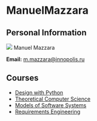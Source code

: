 






ManuelMazzara
=============






Personal Information
--------------------


[![](/img_auth.php/f/f6/Mazzara.jpg)](/index.php/File:Mazzara.jpg) Manuel Mazzara
  

 **Email:** m.mazzara@innopolis.ru



Courses
-------


* [Design with Python](https://eduwiki.innopolis.university/index.php/MSc:SoftwareDesignwithPythonSoftware)
* [Theoretical Computer Science](https://eduwiki.innopolis.university/index.php/BSc:TheoreticalComputerScience)
* [Models of Software Systems](https://eduwiki.innopolis.university/index.php/MSc:ModelsSoftwareSystems)
* [Requirements Engineering](https://eduwiki.innopolis.university/index.php/MSc:RequirementsEngineering)










